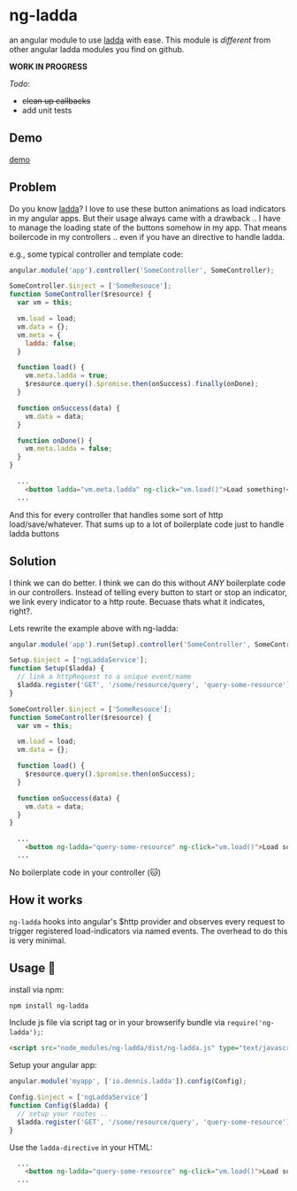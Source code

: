 # ng-ladda

[ladda]: https://github.com/hakimel/Ladda
[gh-pages]: https://ds82.github.io/ng-ladda/demo/

an angular module to use [ladda] with ease.
This module is *different* from other angular ladda modules you find on github.

**WORK IN PROGRESS**

*Todo*:

* ~~clean up callbacks~~
* add unit tests


## Demo

[demo][gh-pages]

## Problem

Do you know [ladda]? I love to use these button animations as load indicators in my angular apps. But their usage always came with a drawback .. I have to manage the loading state of the buttons somehow in my app. That means boilercode in my controllers .. even if you have an directive to handle ladda.

e.g., some typical controller and template code:

```js
angular.module('app').controller('SomeController', SomeController);

SomeController.$inject = ['SomeResouce'];
function SomeController($resource) {
  var vm = this;

  vm.load = load;
  vm.data = {};
  vm.meta = {
    ladda: false;
  }

  function load() {
    vm.meta.ladda = true;
    $resource.query().$promise.then(onSuccess).finally(onDone);
  }

  function onSuccess(data) {
    vm.data = data;
  }

  function onDone() {
    vm.meta.ladda = false;
  }
}
```

```html
  ...
    <button ladda="vm.meta.ladda" ng-click="vm.load()">Load something!</button>
  ...
```


And this for every controller that handles some sort of http load/save/whatever. That sums up to a lot of boilerplate code just to handle ladda buttons


## Solution

I think we can do better. I think we can do this without *ANY* boilerplate code in our controllers. Instead of telling every button to start or stop an indicator, we link every indicator to a http route. Becuase thats what it indicates, right?.

Lets rewrite the example above with ng-ladda:

```js
angular.module('app').run(Setup).controller('SomeController', SomeController);

Setup.$inject = ['ngLaddaService'];
function Setup($ladda) {
  // link a httpRequest to a unique event/name
  $ladda.register('GET', '/some/resource/query', 'query-some-resource');
}

SomeController.$inject = ['SomeResouce'];
function SomeController($resource) {
  var vm = this;

  vm.load = load;
  vm.data = {};

  function load() {
    $resource.query().$promise.then(onSuccess);
  }

  function onSuccess(data) {
    vm.data = data;
  }
}
```

```html
  ...
    <button ng-ladda="query-some-resource" ng-click="vm.load()">Load something!</button>
  ...
```

No boilerplate code in your controller (:cat:)

## How it works

`ng-ladda` hooks into angular's $http provider and observes every request to trigger registered load-indicators via named events. The overhead to do this is very minimal.

## Usage :monkey:

install via npm:

```bash
npm install ng-ladda
```

Include js file via script tag or in your browserify bundle via `require('ng-ladda');`:
```html
<script src="node_modules/ng-ladda/dist/ng-ladda.js" type="text/javascript"></script>
```

Setup your angular app:
```js
angular.module('myapp', ['io.dennis.ladda']).config(Config);

Config.$inject = ['ngLaddaService']
function Config($ladda) {
  // setup your routes ..
  $ladda.register('GET', '/some/resource/query', 'query-some-resource');
}
```

Use the `ladda-directive` in your HTML:
```html
  ...
    <button ng-ladda="query-some-resource" ng-click="vm.load()">Load something!</button>
  ...
```


